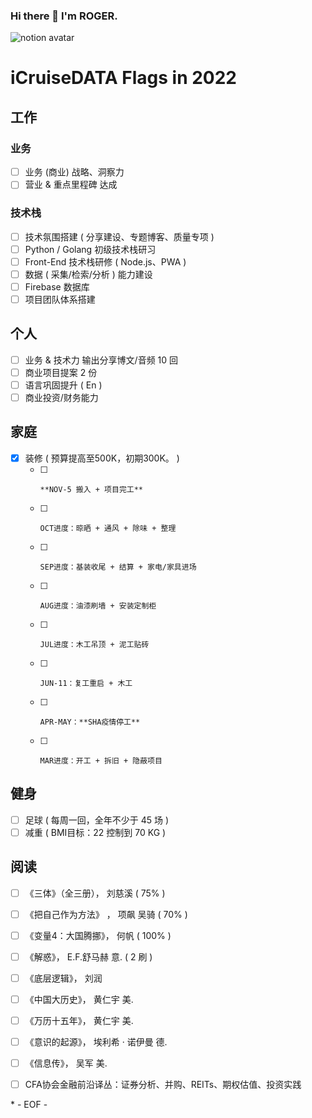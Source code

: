 ### Hi there 👋 I'm ROGER. 

![notion avatar](https://notion-avatar.vercel.app/api/img/eyJmYWNlIjo2LCJub3NlIjozLCJtb3V0aCI6MTAsImV5ZXMiOjYsImV5ZWJyb3dzIjoxMCwiZ2xhc3NlcyI6MiwiaGFpciI6MTQsImFjY2Vzc29yaWVzIjowLCJkZXRhaWxzIjowLCJiZWFyZCI6MH0=)

<!--
**5iCruise/5iCruise** is a ✨ _special_ ✨ repository because its `README.md` (this file) appears on your GitHub profile.

Here are some ideas to get you started:

- 🔭 I’m currently working on ...
- 🌱 I’m currently learning ...
- 👯 I’m looking to collaborate on ...
- 🤔 I’m looking for help with ...
- 💬 Ask me about ...
- 📫 How to reach me: ...
- 😄 Pronouns: ...
- ⚡ Fun fact: ...
-->

# iCruiseDATA Flags in 2022  

## 工作  
### 业务  
- [ ] 业务 (商业) 战略、洞察力  
- [ ] 营业 & 重点里程碑 达成   

### 技术栈  
- [ ] 技术氛围搭建 ( 分享建设、专题博客、质量专项 )   
- [ ] Python / Golang 初级技术栈研习
- [ ] Front-End 技术栈研修 ( Node.js、PWA )   
- [ ] 数据 ( 采集/检索/分析 ) 能力建设  
- [ ] Firebase 数据库  
- [ ] 项目团队体系搭建  

## 个人  
- [ ] 业务 & 技术力 输出分享博文/音频 10 回   
- [ ] 商业项目提案 2 份   
- [ ] 语言巩固提升 ( En )    
- [ ] 商业投资/财务能力   

## 家庭  
- [x] 装修 ( 预算提高至500K，初期300K。 )  
    - [ ]     **NOV-5 搬入 + 项目完工**    
    - [ ]     OCT进度：晾晒 + 通风 + 除味 + 整理   
    - [ ]     SEP进度：基装收尾 + 结算 + 家电/家具进场    
    - [ ]     AUG进度：油漆刷墙 + 安装定制柜    
    - [ ]     JUL进度：木工吊顶 + 泥工贴砖  
    - [ ]     JUN-11：复工重启 + 木工
    - [ ]     APR-MAY：**SHA疫情停工**
    - [ ]     MAR进度：开工 + 拆旧 + 隐蔽项目

## 健身  
- [ ] 足球 ( 每周一回，全年不少于 45 场 )  
- [ ] 减重 ( BMI目标：22  控制到 70 KG )

## 阅读  
- [ ] 《三体》（全三册）， 刘慈溪  ( 75% )  
- [ ] 《把自己作为方法》 ， 项飙 吴骑  ( 70% )    
- [ ] 《变量4：大国腾挪》， 何帆  ( 100% )    
- [ ] 《解惑》， E.F.舒马赫  意.  ( 2 刷 ) 
- [ ] 《底层逻辑》， 刘润  
- [ ] 《中国大历史》， 黄仁宇  美.   
- [ ] 《万历十五年》， 黄仁宇  美.     
- [ ] 《意识的起源》， 埃利希 · 诺伊曼  德.   
- [ ] 《信息传》， 吴军  美.   
- [ ] CFA协会金融前沿译丛：证券分析、并购、REITs、期权估值、投资实践    


\* - EOF - 

